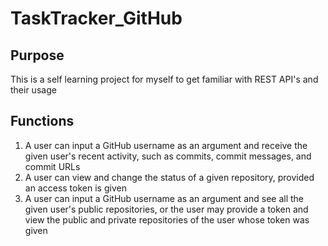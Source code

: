# TaskTracker_GitHub

## Purpose
This is a self learning project for myself to get familiar with REST API's and their usage
## Functions
1. A user can input a GitHub username as an argument and receive the given user's recent activity, such as commits, commit messages, and commit URLs
2. A user can view and change the status of a given repository, provided an access token is given
3. A user can input a GitHub username as an argument and see all the given user's public repositories, or the user may provide a token and view the public and private repositories of the user whose token was given  


